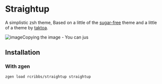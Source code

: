 # Straightup
A simplistic zsh theme, Based on a little of the [sugar-free](https://github.com/cbrock/sugar-free) theme and a little of a theme by [taktoa](https://github.com/oh-my-fish/theme-taktoa).

![image](https://github.com/user-attachments/assets/a6ffa305-b661-4441-8bb6-2ff49b9c1367)Copying the image - You can jus


## Installation
### With zgen
```
zgen load rcribbs/straightup straightup
```
